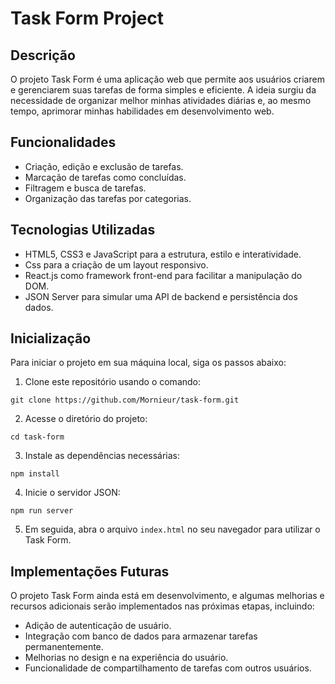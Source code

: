 # Task Form Project

## Descrição

O projeto Task Form é uma aplicação web que permite aos usuários criarem e gerenciarem suas tarefas de forma simples e eficiente. A ideia surgiu da necessidade de organizar melhor minhas atividades diárias e, ao mesmo tempo, aprimorar minhas habilidades em desenvolvimento web.

## Funcionalidades

- Criação, edição e exclusão de tarefas.
- Marcação de tarefas como concluídas.
- Filtragem e busca de tarefas.
- Organização das tarefas por categorias.

## Tecnologias Utilizadas

- HTML5, CSS3 e JavaScript para a estrutura, estilo e interatividade.
- Css para a criação de um layout responsivo.
- React.js como framework front-end para facilitar a manipulação do DOM.
- JSON Server para simular uma API de backend e persistência dos dados.

## Inicialização

Para iniciar o projeto em sua máquina local, siga os passos abaixo:

1. Clone este repositório usando o comando:

```
git clone https://github.com/Mornieur/task-form.git
```

2. Acesse o diretório do projeto:

```
cd task-form
```

3. Instale as dependências necessárias:

```
npm install
```

4. Inicie o servidor JSON:

```
npm run server
```


5. Em seguida, abra o arquivo `index.html` no seu navegador para utilizar o Task Form.

## Implementações Futuras

O projeto Task Form ainda está em desenvolvimento, e algumas melhorias e recursos adicionais serão implementados nas próximas etapas, incluindo:

- Adição de autenticação de usuário.
- Integração com banco de dados para armazenar tarefas permanentemente.
- Melhorias no design e na experiência do usuário.
- Funcionalidade de compartilhamento de tarefas com outros usuários.

